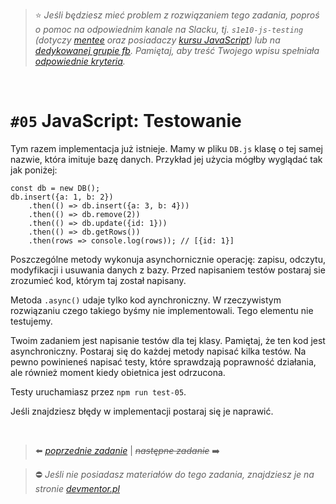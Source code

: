 > :star: *Jeśli będziesz mieć problem z rozwiązaniem tego zadania, poproś o pomoc na odpowiednim kanale na Slacku, tj. `s1e10-js-testing` (dotyczy [mentee](https://devmentor.pl/mentoring-javascript/) oraz posiadaczy [kursu JavaScript](https://devmentor.pl/p/javascript-for-beginners/)) lub na [dedykowanej grupie fb](https://www.facebook.com/groups/155234921740033). Pamiętaj, aby treść Twojego wpisu spełniała [odpowiednie kryteria](https://devmentor.pl/jak-prosic-o-pomoc/).*

&nbsp;

# `#05` JavaScript: Testowanie


Tym razem implementacja już istnieje. Mamy w pliku `DB.js` klasę o tej samej nazwie, która imituje bazę danych. Przykład jej użycia mógłby wyglądać tak jak poniżej:
```
const db = new DB();
db.insert({a: 1, b: 2})
    .then(() => db.insert({a: 3, b: 4}))
    .then(() => db.remove(2))
    .then(() => db.update({id: 1}))
    .then(() => db.getRows())
    .then(rows => console.log(rows)); // [{id: 1}]
```

Poszczególne metody wykonuja asynchornicznie operację: zapisu, odczytu, modyfikacji i usuwania danych z bazy. Przed napisaniem testów postaraj sie zrozumieć kod, którym taj został napisany.

Metoda `.async()` udaje tylko kod aynchroniczny. W rzeczywistym rozwiązaniu czego takiego byśmy nie implementowali. Tego elementu nie testujemy.

Twoim zadaniem jest napisanie testów dla tej klasy. Pamiętaj, że ten kod jest asynchroniczny. Postaraj się do każdej metody napisać kilka testów. Na pewno powinieneś napisać testy, które sprawdzają poprawność działania, ale również moment kiedy obietnica jest odrzucona.

Testy uruchamiasz przez `npm run test-05`.

Jeśli znajdziesz błędy w implementacji postaraj się je naprawić. 


&nbsp;

> :arrow_left: [*poprzednie zadanie*](./../04) | ~~*następne zadanie*~~ :arrow_right:

> :no_entry: *Jeśli nie posiadasz materiałów do tego zadania, znajdziesz je na stronie [devmentor.pl](https://devmentor.pl/p/js-basics/)*
